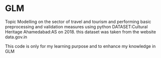 # GLM
Topic Modelling on the sector of travel and tourism and performing basic preprocessing and validation measures using python
DATASET:Cultural Heritage Ahamedabad:AS on 2018. this dataset was taken from the website data.gov.in


This code is only for my learning purpose and to enhance my knowledge in GLM
